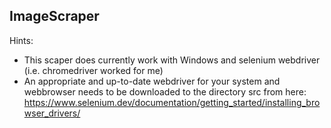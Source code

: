 ## ImageScraper

Hints:

- This scaper does currently work with Windows and selenium webdriver (i.e. chromedriver worked for me)
- An appropriate and up-to-date webdriver for your system and webbrowser needs to be downloaded to the directory src from here: https://www.selenium.dev/documentation/getting_started/installing_browser_drivers/
